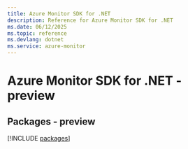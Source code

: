 ```yaml
---
title: Azure Monitor SDK for .NET
description: Reference for Azure Monitor SDK for .NET
ms.date: 06/12/2025
ms.topic: reference
ms.devlang: dotnet
ms.service: azure-monitor
---
```

# Azure Monitor SDK for .NET - preview
## Packages - preview
[!INCLUDE [packages](monitor-index.md)]